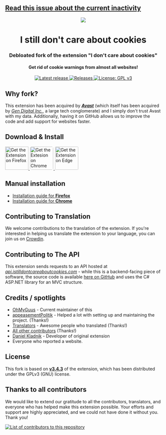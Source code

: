 ## [Read this issue about the current inactivity](https://github.com/OhMyGuus/I-Still-Dont-Care-About-Cookies/issues/10278)

<div align="center">

<image src="src/icons/128.png">
  
# I still don't care about cookies

### Debloated fork of the extension "I don't care about cookies"

#### Get rid of cookie warnings from almost all websites!

<a href="https://github.com/OhMyGuus/I-Still-Dont-Care-About-Cookies/releases/latest">
      <img alt="Latest release" src="https://img.shields.io/github/v/release/OhMyGuus/I-Still-Dont-Care-About-Cookies.svg?logo=github&style=for-the-badge">
</a>
<a href="https://github.com/OhMyGuus/I-Still-Dont-Care-About-Cookies/releases">
      <img alt="Releases" src="https://img.shields.io/github/downloads/OhMyGuus/I-Still-Dont-Care-About-Cookies/total?color=blue&label=downloads&style=for-the-badge">
</a>
<a href="LICENSE">
      <img alt="License: GPL v3" src="https://img.shields.io/badge/License-GPLv3-blue.svg?style=for-the-badge">
</a>

</div>

## Why fork?

This extension has been acquired by _**[Avast](https://en.wikipedia.org/wiki/Avast)**_ (which itself has been acquired by _[Gen Digital Inc.](https://en.wikipedia.org/wiki/Gen_Digital)_, a large tech conglomerate) and I simply don't trust Avast with my data. Additionally, having it on GitHub allows us to improve the code and add support for websites faster.

## Download & Install

<a href="https://addons.mozilla.org/en-US/firefox/addon/istilldontcareaboutcookies">
  <img src="https://blog.mozilla.org/addons/files/2020/04/get-the-addon-fx-apr-2020.svg" alt='Get the Extension on Firefox' height="75">
</a>
<a href="https://chrome.google.com/webstore/detail/i-still-dont-care-about-c/edibdbjcniadpccecjdfdjjppcpchdlm">
  <img src="https://storage.googleapis.com/web-dev-uploads/image/WlD8wC6g8khYWPJUsQceQkhXSlv1/iNEddTyWiMfLSwFD6qGq.png" alt="Get the Extesion on Chrome" height="75" style="border: 1px solid transparent; border-radius:6px;">
</a>
<a href="https://microsoftedge.microsoft.com/addons/detail/i-still-dont-care-about-/kkacdgacpkediooahopgcbdahlpipheh">
  <img src="https://upload.wikimedia.org/wikipedia/commons/thumb/f/f7/Get_it_from_Microsoft_Badge.svg/320px-Get_it_from_Microsoft_Badge.svg.png" alt="Get the Extension on Edge" height="75" style="border: 1px solid transparent; border-radius:4px;">
</a>

## Manual installation

- [Installation guide for **Firefox**](https://github.com/OhMyGuus/I-Still-Dont-Care-About-Cookies/wiki/Firefox-installation-guide)
- [Installation guide for **Chrome**](https://github.com/OhMyGuus/I-Still-Dont-Care-About-Cookies/wiki/Chrome-installation-guide)

## Contributing to Translation

We welcome contributions to the translation of the extension. If you're interested in helping us translate the extension to your language, you can join us on [Crowdin](https://crowdin.com/project/i-still-dont-care-about-cookie/).

## Contributing to The API

This extension sends requests to an API hosted at _[api.istilldontcareaboutcookies.com](https://api.istilldontcareaboutcookies.com)_ - while this is a backend-facing piece of software, the source code is available [here on GitHub](https://github.com/OhMyGuus/I-Still-Dont-Care-About-Cookies-Api) and uses the C# ASP.NET library for an MVC structure.

## Credits / spotlights

- [OhMyGuus](https://github.com/OhMyGuus/) - Current maintainer of this
- [appeasementPolitik](https://github.com/appeasementPolitik) - Helped a lot with setting up and maintaining the project. (Thanks!)
- [Translators](https://crowdin.com/project/i-still-dont-care-about-cookie/members) - Awesome people who translated (Thanks!)
- [All other contributors](https://github.com/OhMyGuus/I-Still-Dont-Care-About-Cookies/graphs/contributors) (Thanks!)
- [Daniel Kladnik](https://www.linkedin.com/in/dkladnik) - Developer of original extension
- Everyone who reported a website.

## License

This fork is based on [**v3.4.3**](https://addons.mozilla.org/firefox/addon/i-dont-care-about-cookies/versions/) of the extension, which has been distributed under the GPLv3 (GNU) license.

## Thanks to all contributors

We would like to extend our gratitude to all the contributors, translators, and everyone who has helped make this extension possible. Your efforts and support are highly appreciated, and we could not have done it without you. Thank you!

<a href="https://github.com/OhMyGuus/I-Still-Dont-Care-About-Cookies/graphs/contributors">
  <img alt="List of contributors to this repository" src="https://contrib.rocks/image?repo=OhMyGuus/I-Still-Dont-Care-About-Cookies" />
</a>
